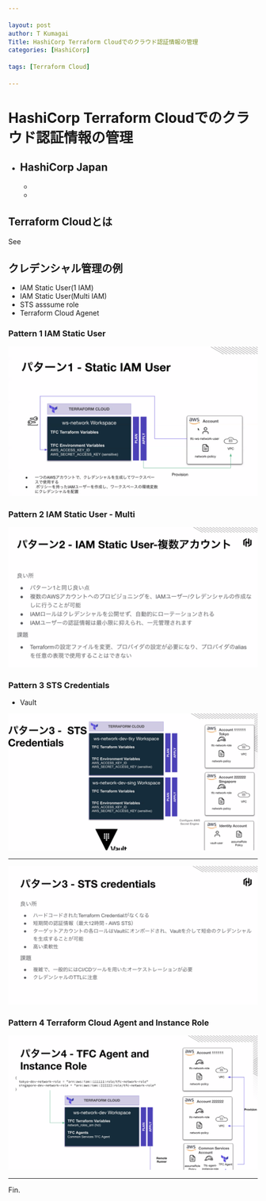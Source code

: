 ```yaml
---

layout: post
author: T Kumagai
Title: HashiCorp Terraform Cloudでのクラウド認証情報の管理
categories: [HashiCorp]

tags: [Terraform Cloud]

---
```

# HashiCorp Terraform Cloudでのクラウド認証情報の管理

- HashiCorp Japan 
  - 
  - 
  - 

## Terraform Cloudとは
See 

## クレデンシャル管理の例

* IAM Static User(1 IAM)
* IAM Static User(Multi IAM)
* STS asssume role
* Terraform Cloud Agenet

### Pattern 1 IAM Static User

![img1](/assets/images/terraform-10-12-1.png)

### Pattern 2 IAM Static User - Multi

![img2](/assets/images/terraform-10-12-2.png)


### Pattern 3 STS Credentials

* Vault

![img3](/assets/images/terraform-10-12-3.png)

--- 

![img4](/assets/images/terraform-10-12-4.png)

### Pattern 4 Terraform Cloud Agent and Instance Role

![img5](/assets/images/terraform-10-12-5.png)

----
Fin.